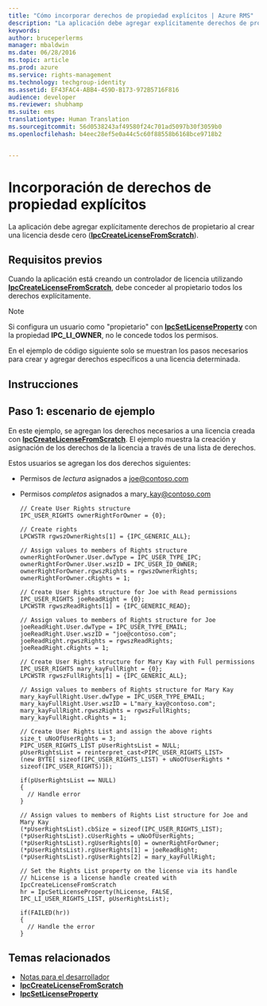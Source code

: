 ```yaml
---
title: "Cómo incorporar derechos de propiedad explícitos | Azure RMS"
description: "La aplicación debe agregar explícitamente derechos de propietario al crear una licencia desde cero."
keywords: 
author: bruceperlerms
manager: mbaldwin
ms.date: 06/28/2016
ms.topic: article
ms.prod: azure
ms.service: rights-management
ms.technology: techgroup-identity
ms.assetid: EF43FAC4-ABB4-459D-B173-972B5716F816
audience: developer
ms.reviewer: shubhamp
ms.suite: ems
translationtype: Human Translation
ms.sourcegitcommit: 56d0538243af49580f24c701ad5097b30f3059b0
ms.openlocfilehash: b4eec28ef5e0a44c5c60f88558b6168bce9718b2


---
```


# Incorporación de derechos de propiedad explícitos

La aplicación debe agregar explícitamente derechos de propietario al crear una licencia desde cero ([**IpcCreateLicenseFromScratch**](/rights-management/sdk/2.1/api/win/functions#msipc_ipccreatelicensefromscratch)).

## Requisitos previos

Cuando la aplicación está creando un controlador de licencia utilizando [**IpcCreateLicenseFromScratch**](/rights-management/sdk/2.1/api/win/functions#msipc_ipccreatelicensefromscratch), debe conceder al propietario todos los derechos explícitamente.

>[!NOTE] 
> Si configura un usuario como "propietario" con [**IpcSetLicenseProperty**](/rights-management/sdk/2.1/api/win/functions#msipc_ipcsetlicenseproperty) con la propiedad **IPC\_LI\_OWNER**, no le concede todos los permisos.

En el ejemplo de código siguiente solo se muestran los pasos necesarios para crear y agregar derechos específicos a una licencia determinada.

## Instrucciones
 
## Paso 1: escenario de ejemplo

En este ejemplo, se agregan los derechos necesarios a una licencia creada con [**IpcCreateLicenseFromScratch**](/rights-management/sdk/2.1/api/win/functions#msipc_ipccreatelicensefromscratch). El ejemplo muestra la creación y asignación de los derechos de la licencia a través de una lista de derechos.

Estos usuarios se agregan los dos derechos siguientes:

-   Permisos de *lectura* asignados a joe@contoso.com
-   Permisos *completos* asignados a mary\_kay@contoso.com

        // Create User Rights structure
        IPC_USER_RIGHTS ownerRightForOwner = {0};

        // Create rights
        LPCWSTR rgwszOwnerRights[1] = {IPC_GENERIC_ALL};

        // Assign values to members of Rights structure
        ownerRightForOwner.User.dwType = IPC_USER_TYPE_IPC;
        ownerRightForOwner.User.wszID = IPC_USER_ID_OWNER;
        ownerRightForOwner.rgwszRights = rgwszOwnerRights;
        ownerRightForOwner.cRights = 1;

        // Create User Rights structure for Joe with Read permissions
        IPC_USER_RIGHTS joeReadRight = {0};
        LPCWSTR rgwszReadRights[1] = {IPC_GENERIC_READ};

        // Assign values to members of Rights structure for Joe
        joeReadRight.User.dwType = IPC_USER_TYPE_EMAIL;
        joeReadRight.User.wszID = "joe@contoso.com";
        joeReadRight.rgwszRights = rgwszReadRights;
        joeReadRight.cRights = 1;

        // Create User Rights structure for Mary Kay with Full permissions
        IPC_USER_RIGHTS mary_kayFullRight = {0};
        LPCWSTR rgwszFullRights[1] = {IPC_GENERIC_ALL};

        // Assign values to members of Rights structure for Mary Kay
        mary_kayFullRight.User.dwType = IPC_USER_TYPE_EMAIL;
        mary_kayFullRight.User.wszID = L"mary_kay@contoso.com";
        mary_kayFullRight.rgwszRights = rgwszFullRights;
        mary_kayFullRight.cRights = 1;

        // Create User Rights List and assign the above rights
        size_t uNoOfUserRights = 3;
        PIPC_USER_RIGHTS_LIST pUserRightsList = NULL;
        pUserRightsList = reinterpret_cast<PIPC_USER_RIGHTS_LIST>
        (new BYTE[ sizeof(IPC_USER_RIGHTS_LIST) + uNoOfUserRights * sizeof(IPC_USER_RIGHTS)]);

        if(pUserRightsList == NULL)
        {
          // Handle error
        }

        // Assign values to members of Rights List structure for Joe and Mary Kay
        (*pUserRightsList).cbSize = sizeof(IPC_USER_RIGHTS_LIST);
        (*pUserRightsList).cUserRights = uNoOfUserRights;
        (*pUserRightsList).rgUserRights[0] = ownerRightForOwner;
        (*pUserRightsList).rgUserRights[1] = joeReadRight;
        (*pUserRightsList).rgUserRights[2] = mary_kayFullRight;

        // Set the Rights List property on the license via its handle
        // hLicense is a license handle created with IpcCreateLicenseFromScratch
        hr = IpcSetLicenseProperty(hLicense, FALSE, IPC_LI_USER_RIGHTS_LIST, pUserRightsList);

        if(FAILED(hr))
        {
          // Handle the error
        }



## Temas relacionados

* [Notas para el desarrollador](developer-notes.md)
* [**IpcCreateLicenseFromScratch**](/rights-management/sdk/2.1/api/win/functions#msipc_ipccreatelicensefromscratch)
* [**IpcSetLicenseProperty**](/rights-management/sdk/2.1/api/win/functions#msipc_ipcsetlicenseproperty)
 

 



<!--HONumber=Jun16_HO4-->


